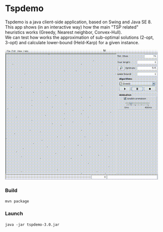 # Tspdemo

Tspdemo is a java client-side application, based on Swing and Java SE 8.  
This app shows (in an interactive way) how the main "TSP related" heuristics works (Greedy, Nearest neighbor, Convex-Hull).  
We can test how works the approximation of sub-optimal solutions (2-opt, 3-opt) and calculate lower-bound (Held-Karp) for a given instance.  
  
  
![Tspdemo](tspdemo.gif)

### Build
`mvn package`

### Launch
`java -jar tspdemo-3.0.jar`
